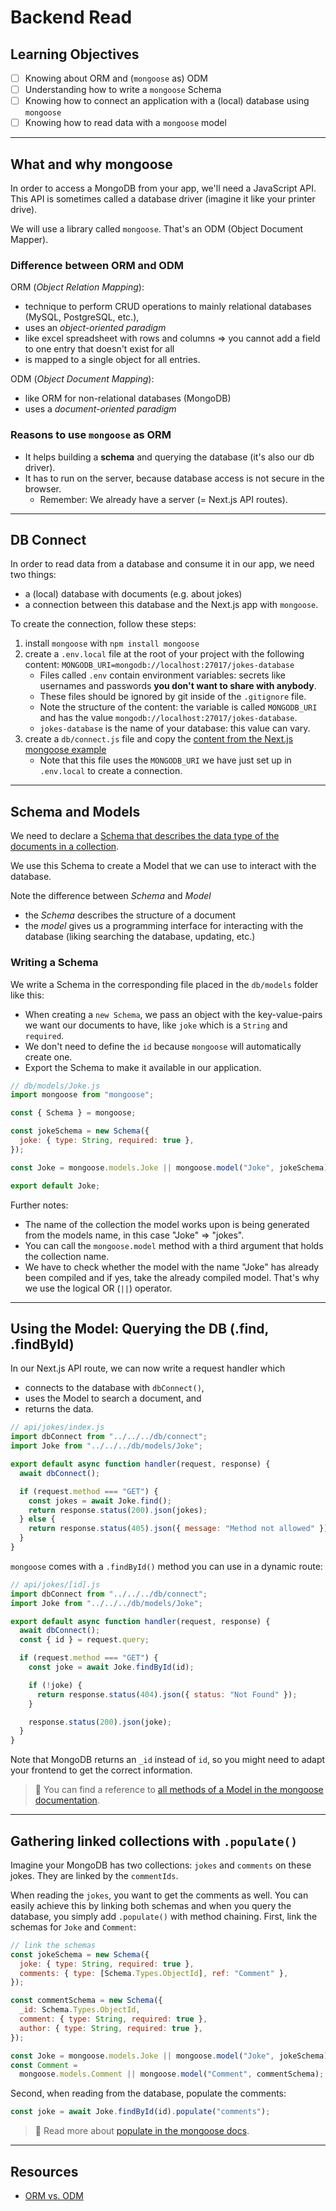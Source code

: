 # Backend Read

## Learning Objectives

- [ ] Knowing about ORM and (`mongoose` as) ODM
- [ ] Understanding how to write a `mongoose` Schema
- [ ] Knowing how to connect an application with a (local) database using `mongoose`
- [ ] Knowing how to read data with a `mongoose` model

---

## What and why mongoose

In order to access a MongoDB from your app, we'll need a JavaScript API. This API is sometimes called a database driver (imagine it like your printer drive).

We will use a library called `mongoose`. That's an ODM (Object Document Mapper).

### Difference between ORM and ODM

ORM (_Object Relation Mapping_):

- technique to perform CRUD operations to mainly relational databases (MySQL, PostgreSQL, etc.),
- uses an _object-oriented paradigm_
- like excel spreadsheet with rows and columns => you cannot add a field to one entry that doesn't exist for all
- is mapped to a single object for all entries.

ODM (_Object Document Mapping_):

- like ORM for non-relational databases (MongoDB)
- uses a _document-oriented paradigm_

### Reasons to use `mongoose` as ORM

- It helps building a **schema** and querying the database (it's also our db driver).
- It has to run on the server, because database access is not secure in the browser.
  - Remember: We already have a server (= Next.js API routes).

---

## DB Connect

In order to read data from a database and consume it in our app, we need two things:

- a (local) database with documents (e.g. about jokes)
- a connection between this database and the Next.js app with `mongoose`.

To create the connection, follow these steps:

1. install `mongoose` with `npm install mongoose`
2. create a `.env.local` file at the root of your project with the following content:
   `MONGODB_URI=mongodb://localhost:27017/jokes-database`
   - Files called `.env` contain environment variables: secrets like usernames and passwords **you don't want to share with anybody**.
   - These files should be ignored by git inside of the `.gitignore` file.
   - Note the structure of the content: the variable is called `MONGODB_URI` and has the value `mongodb://localhost:27017/jokes-database`.
   - `jokes-database` is the name of your database: this value can vary.
3. create a `db/connect.js` file and copy the
   [content from the Next.js mongoose example](https://github.com/vercel/next.js/blob/canary/examples/with-mongodb-mongoose/lib/dbConnect.js)
   - Note that this file uses the `MONGODB_URI` we have just set up in `.env.local` to create a connection.

---

## Schema and Models

We need to declare a
[Schema that describes the data type of the documents in a collection](https://mongoosejs.com/docs/guide.html).

We use this Schema to create a Model that we can use to interact with the database.

Note the difference between _Schema_ and _Model_

- the _Schema_ describes the structure of a document
- the _model_ gives us a programming interface for interacting with the database (liking searching the database, updating, etc.)

### Writing a Schema

We write a Schema in the corresponding file placed in the `db/models` folder like this:

- When creating a `new Schema`, we pass an object with the key-value-pairs we want our documents to have, like `joke` which is a `String` and `required`.
- We don't need to define the `id` because `mongoose` will automatically create one.
- Export the Schema to make it available in our application.

```js
// db/models/Joke.js
import mongoose from "mongoose";

const { Schema } = mongoose;

const jokeSchema = new Schema({
  joke: { type: String, required: true },
});

const Joke = mongoose.models.Joke || mongoose.model("Joke", jokeSchema);

export default Joke;
```

Further notes:

- The name of the collection the model works upon is being generated from the models name, in this case "Joke" => "jokes".
- You can call the `mongoose.model` method with a third argument that holds the collection name.
- We have to check whether the model with the name "Joke" has already been compiled and if yes, take the already compiled model. That's why we use the logical OR (`||`) operator.

---

## Using the Model: Querying the DB (.find, .findById)

In our Next.js API route, we can now write a request handler which

- connects to the database with `dbConnect()`,
- uses the Model to search a document, and
- returns the data.

```js
// api/jokes/index.js
import dbConnect from "../../../db/connect";
import Joke from "../../../db/models/Joke";

export default async function handler(request, response) {
  await dbConnect();

  if (request.method === "GET") {
    const jokes = await Joke.find();
    return response.status(200).json(jokes);
  } else {
    return response.status(405).json({ message: "Method not allowed" });
  }
}
```

`mongoose` comes with a `.findById()` method you can use in a dynamic route:

```js
// api/jokes/[id].js
import dbConnect from "../../../db/connect";
import Joke from "../../../db/models/Joke";

export default async function handler(request, response) {
  await dbConnect();
  const { id } = request.query;

  if (request.method === "GET") {
    const joke = await Joke.findById(id);

    if (!joke) {
      return response.status(404).json({ status: "Not Found" });
    }

    response.status(200).json(joke);
  }
}
```

Note that MongoDB returns an `_id` instead of `id`, so you might need to adapt your frontend to get the correct information.

> 📙 You can find a reference to [all methods of a Model in the mongoose documentation](https://mongoosejs.com/docs/api/model.html).

---

## Gathering linked collections with `.populate()`

Imagine your MongoDB has two collections: `jokes` and `comments` on these jokes. They are linked by the `commentIds`.

When reading the `jokes`, you want to get the comments as well. You can easily achieve this by linking both schemas and when you query the database, you simply add `.populate()` with method chaining.
First, link the schemas for `Joke` and `Comment`:

```js
// link the schemas
const jokeSchema = new Schema({
  joke: { type: String, required: true },
  comments: { type: [Schema.Types.ObjectId], ref: "Comment" },
});

const commentSchema = new Schema({
  _id: Schema.Types.ObjectId,
  comment: { type: String, required: true },
  author: { type: String, required: true },
});

const Joke = mongoose.models.Joke || mongoose.model("Joke", jokeSchema);
const Comment =
  mongoose.models.Comment || mongoose.model("Comment", commentSchema);
```

Second, when reading from the database, populate the comments:

```js
const joke = await Joke.findById(id).populate("comments");
```

> 📙 Read more about [populate in the mongoose docs](https://mongoosejs.com/docs/populate.html).

---

## Resources

- [ORM vs. ODM](https://medium.com/spidernitt/orm-and-odm-a-brief-introduction-369046ec57eb)
